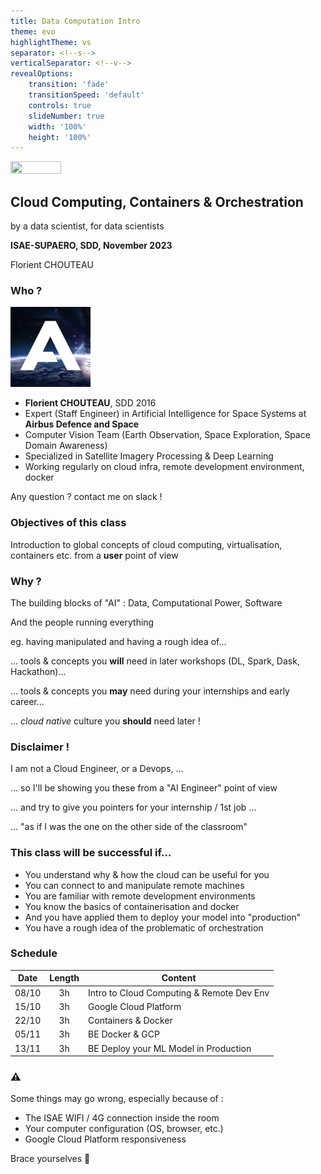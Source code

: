 ```yaml
---
title: Data Computation Intro
theme: evo
highlightTheme: vs
separator: <!--s-->
verticalSeparator: <!--v-->
revealOptions:
    transition: 'fade'
    transitionSpeed: 'default'
    controls: true
    slideNumber: true
    width: '100%'
    height: '100%'
---
```


<img src="https://upload.wikimedia.org/wikipedia/commons/9/97/120106-G-IA651-272_%286668116881%29.jpg" alt="" width="40%" height="40%" style="background:none; border:none; box-shadow:none;"/>

<!--v-->

## Cloud Computing, Containers & Orchestration

by a data scientist, for data scientists

**ISAE-SUPAERO, SDD, November 2023**

Florient CHOUTEAU

<!--v-->

### Who ?

<img src="static/img/ads_logo.jpg" alt="" width="128px" height="128px" style="background:none; border:none; box-shadow:none;"/>

- **Florient CHOUTEAU**, SDD 2016
- Expert (Staff Engineer) in Artificial Intelligence for Space Systems at **Airbus Defence and Space**
- Computer Vision Team (Earth Observation, Space Exploration, Space Domain Awareness)
- Specialized in Satellite Imagery Processing & Deep Learning
- Working regularly on cloud infra, remote development environment, docker

Any question ? contact me on slack !

<!--v-->

### Objectives of this class

Introduction to global concepts of cloud computing, virtualisation, containers etc. from a **user** point of view

<!--v-->

### Why ?

The building blocks of "AI" : Data, Computational Power, Software

And the people running everything

<!--v-->

eg. having manipulated and having a rough idea of...

... tools & concepts you **will** need in later workshops (DL, Spark, Dask, Hackathon)...

... tools & concepts you **may** need during your internships and early career...

... *cloud native* culture you **should** need later !

<!--v-->

### Disclaimer !

I am not a Cloud Engineer, or a Devops,  ... <!-- .element: class="fragment" data-fragment-index="1" -->

... so I'll be showing you these from a "AI Engineer" point of view  <!-- .element: class="fragment" data-fragment-index="2" -->

... and try to give you pointers for your internship / 1st job ...  <!-- .element: class="fragment" data-fragment-index="3" -->

... "as if I was the one on the other side of the classroom" <!-- .element: class="fragment" data-fragment-index="4" -->

<!--v-->

### This class will be successful if...

- You understand why & how the cloud can be useful for you <!-- .element: class="fragment" data-fragment-index="1" -->
- You can connect to and manipulate remote machines <!-- .element: class="fragment" data-fragment-index="3" -->
- You are familiar with remote development environments <!-- .element: class="fragment" data-fragment-index="4" -->
- You know the basics of containerisation and docker <!-- .element: class="fragment" data-fragment-index="5" -->
- And you have applied them to deploy your model into "production" <!-- .element: class="fragment" data-fragment-index="6" -->
- You have a rough idea of the problematic of orchestration <!-- .element: class="fragment" data-fragment-index="7" -->

<!--v-->

### Schedule

|  Date | Length | Content                                              |
|:-----:|:------:|------------------------------------------------------|
| 08/10 |   3h   | Intro to Cloud Computing & Remote Dev Env            |
| 15/10 |   3h   | Google Cloud Platform                                |
| 22/10 |   3h   | Containers & Docker                                  |
| 05/11 |   3h   | BE Docker & GCP                                      |
| 13/11 |   3h   | BE Deploy your ML Model in Production                |

<!--v-->

### ⚠️

Some things may go wrong, especially because of :
- The ISAE WIFI / 4G connection inside the room
- Your computer configuration (OS, browser, etc.)
- Google Cloud Platform responsiveness

Brace yourselves 💪
